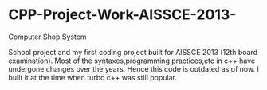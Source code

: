 # CPP-Project-Work-AISSCE-2013-
Computer Shop System

School project and my first coding project built for AISSCE 2013 (12th board examination). Most of the syntaxes,programming practices,etc in c++ have undergone changes over the years. Hence this code is outdated as of now. I built it at the time when turbo c++ was still popular.
